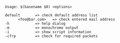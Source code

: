 
      Usage: $(basename $0) <options> 

      default		=> check default address list 
            <foo@bar.com>	=> check entered mail address 
      -h			=> help dialog
      -m			=> monochrome output
      -i			=> show script information
      -cfrp			=> check for required packets

